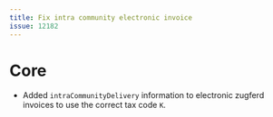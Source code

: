 ```yaml
---
title: Fix intra community electronic invoice
issue: 12182
---
```

# Core
* Added `intraCommunityDelivery` information to electronic zugferd invoices to use the correct tax code `K`.
